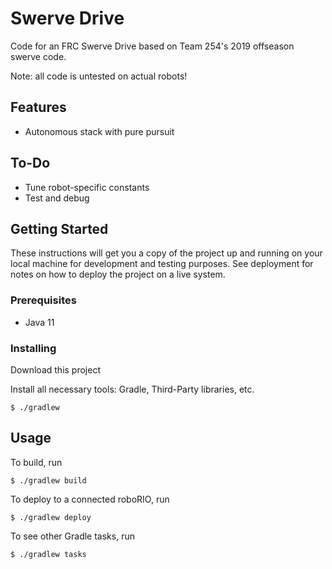 # Swerve Drive

Code for an FRC Swerve Drive based on Team 254's 2019 offseason swerve code.

Note: all code is untested on actual robots!

## Features
- Autonomous stack with pure pursuit

## To-Do
- Tune robot-specific constants
- Test and debug

## Getting Started

These instructions will get you a copy of the project up and running on your local machine for development and testing purposes. See deployment for notes on how to deploy the project on a live system.

### Prerequisites

- Java 11

### Installing

Download this project

Install all necessary tools: Gradle, Third-Party libraries, etc.

```
$ ./gradlew
```


## Usage

To build, run 

```
$ ./gradlew build
```

To deploy to a connected roboRIO, run 

```
$ ./gradlew deploy
```

To see other Gradle tasks, run 

```
$ ./gradlew tasks
```